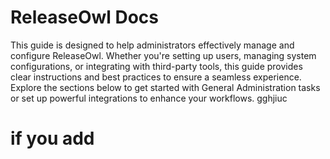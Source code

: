 # ReleaseOwl Docs

This guide is designed to help administrators effectively manage and configure ReleaseOwl. Whether you're setting up users, managing system configurations, or integrating with third-party tools, this guide provides clear instructions and best practices to ensure a seamless experience. Explore the sections below to get started with General Administration tasks or set up powerful integrations to enhance your workflows. gghjiuc&#x20;



# if you add

